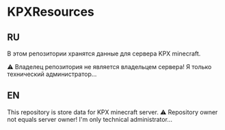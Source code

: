 # KPXResources
## RU
В этом репозитории хранятся данные для сервера KPX minecraft.

⚠️ Владелец репозитория не является владельцем сервера!
          Я только технический администратор...

## EN
This repository is store data for KPX minecraft server.
:warning: Repository owner not equals server owner!
          I'm only technical administrator...
